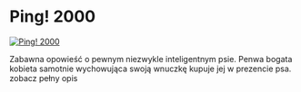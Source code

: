 Ping! 2000 
=============
[![Ping! 2000 ](http://vidos.pl/images/player.gif)](http://vidos.pl/ping-2000)

 Zabawna opowieść o pewnym niezwykle inteligentnym psie. Penwa bogata kobieta samotnie wychowująca swoją wnuczkę kupuje jej w prezencie psa. zobacz pełny opis
